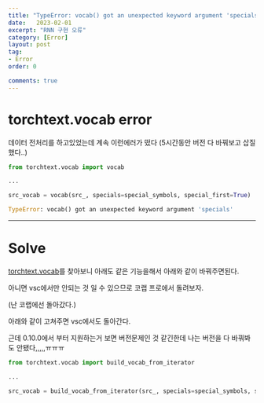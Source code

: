 ```yaml
---
title: "TypeError: vocab() got an unexpected keyword argument 'specials'"
date:   2023-02-01
excerpt: "RNN 구현 오류"
category: [Error]
layout: post
tag:
- Error
order: 0

comments: true
---
```


# torchtext.vocab error
데이터 전처리를 하고있었는데 계속 이런에러가 떴다 (5시간동안 버전 다 바꿔보고 삽질했다..) 


```python
from torchtext.vocab import vocab

...

src_vocab = vocab(src_, specials=special_symbols, special_first=True) 
```

```python
TypeError: vocab() got an unexpected keyword argument 'specials'
```



---

# Solve
[torchtext.vocab](https://pytorch.org/text/stable/vocab.html)를 찾아보니 아래도 같은 기능을해서 아래와 같이 바꿔주면된다.      

아니면 vsc에서만 안되는 것 일 수 있으므로 코랩 프로에서 돌려보자.    

(난 코랩에선 돌아갔다.)

아래와 같이 고쳐주면 vsc에서도 돌아간다.  

근데 0.10.0에서 부터 지원하는거 보면 버전문제인 것 같긴한데 나는 버전을 다 바꿔봐도 안됐다,,,,,ㅠㅠㅠ

```python
from torchtext.vocab import build_vocab_from_iterator

...

src_vocab = build_vocab_from_iterator(src_, specials=special_symbols, special_first=True) #vocab
```
